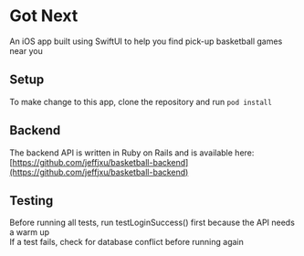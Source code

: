 # Got Next
An iOS app built using SwiftUI to help you find pick-up basketball games near you

## Setup
To make change to this app, clone the repository and run `pod install`

## Backend
The backend API is written in Ruby on Rails and is available here: [https://github.com/jeffjxu/basketball-backend](https://github.com/jeffjxu/basketball-backend)

## Testing
Before running all tests, run testLoginSuccess() first because the API needs a warm up  
If a test fails, check for database conflict before running again
